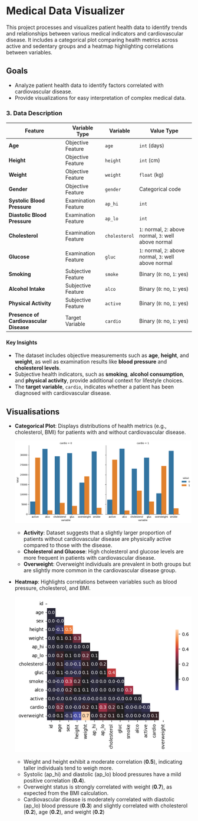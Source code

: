 # Medical Data Visualizer

This project processes and visualizes patient health data to identify trends and relationships between various medical indicators and cardiovascular disease. It includes a categorical plot comparing health metrics across active and sedentary groups and a heatmap highlighting correlations between variables.

## Goals
- Analyze patient health data to identify factors correlated with cardiovascular disease.
- Provide visualizations for easy interpretation of complex medical data.

### **3. Data Description**

| **Feature**                       | **Variable Type**      | **Variable**        | **Value Type**                                          |
|------------------------------------|------------------------|---------------------|--------------------------------------------------------|
| **Age**                           | Objective Feature      | `age`               | `int` (days)                                           |
| **Height**                        | Objective Feature      | `height`            | `int` (cm)                                            |
| **Weight**                        | Objective Feature      | `weight`            | `float` (kg)                                          |
| **Gender**                        | Objective Feature      | `gender`            | Categorical code                                       |
| **Systolic Blood Pressure**       | Examination Feature    | `ap_hi`             | `int`                                                 |
| **Diastolic Blood Pressure**      | Examination Feature    | `ap_lo`             | `int`                                                 |
| **Cholesterol**                   | Examination Feature    | `cholesterol`       | `1`: normal, `2`: above normal, `3`: well above normal |
| **Glucose**                       | Examination Feature    | `gluc`              | `1`: normal, `2`: above normal, `3`: well above normal |
| **Smoking**                       | Subjective Feature     | `smoke`             | Binary (`0`: no, `1`: yes)                            |
| **Alcohol Intake**                | Subjective Feature     | `alco`              | Binary (`0`: no, `1`: yes)                            |
| **Physical Activity**             | Subjective Feature     | `active`            | Binary (`0`: no, `1`: yes)                            |
| **Presence of Cardiovascular Disease** | Target Variable | `cardio`            | Binary (`0`: no, `1`: yes)                            |

#### **Key Insights**
- The dataset includes objective measurements such as **age**, **height**, and **weight**, as well as examination results like **blood pressure** and **cholesterol levels**.
- Subjective health indicators, such as **smoking**, **alcohol consumption**, and **physical activity**, provide additional context for lifestyle choices.
- The **target variable**, `cardio`, indicates whether a patient has been diagnosed with cardiovascular disease.

## Visualisations
- **Categorical Plot**: Displays distributions of health metrics (e.g., cholesterol, BMI) for patients with and without cardiovascular disease.
  
  ![Categorical Plot](bar_graph.png)
  
  - **Activity**: Dataset suggests that a slightly larger proportion of patients without cardiovascular disease are physically active compared to those with the disease.
  - **Cholesterol and Glucose**: High cholesterol and glucose levels are more frequent in patients with cardiovascular disease.
  - **Overweight**: Overweight individuals are prevalent in both groups but are slightly more common in the cardiovascular disease group.
  
- **Heatmap**: Highlights correlations between variables such as blood pressure, cholesterol, and BMI.

    ![Heatmap](heatmap.png)
  
  - Weight and height exhibit a moderate correlation (**0.5**), indicating taller individuals tend to weigh more.
  - Systolic (ap_hi) and diastolic (ap_lo) blood pressures have a mild positive correlation (**0.4**).
  - Overweight status is strongly correlated with weight (**0.7**), as expected from the BMI calculation.
  - Cardiovascular disease is moderately correlated with diastolic (ap_lo) blood pressure (**0.3**) and slightly correlated with cholesterol (**0.2**), age (**0.2**), and weight (**0.2**)
  

